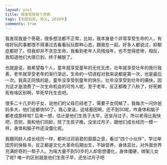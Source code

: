 ```yaml
---
layout: post
title: 我发现我是个奇葩
tags: [毛姐旧闻, 母父, 2018年]
comments: true
---
```


我发现我是个奇葩，很多想法都不正常，比如，我本身是个非常享受生命的人，有啥好玩的事都恨不得凑过去看看玩玩那种心态，跟我在一起，好多人都说过，抑郁症都好了。但我却并不贪恋生命，我看到老年人风残烛年，也不觉得悲惨，相反，我知道他们大限已到，终于解脱了。

也就是说，我希望每个人，童年就享受童年的无忧无虑，壮年就享受壮年的我行我素，老年就享受老年的渐行渐远，生命的一切进程对我来说都是第一次，也是最后一次。我真正同情的是，童年没享受到童年的快乐，壮年没享受到壮年的痛快，因为这才是浪费了一次生命机会的可怜人呢，至于老年，反正都晚了八秋了，好死赖死有啥区别啊，早死早托生去吧。

很多二十几岁的子女，说他们的父母已经老了，需要子女伺候了，我每次一问你爸妈多大，他们说都快50了。我心里话，这啥基因啊，还不到50呢，咋身体和脑子都老成那样啦? 后来一想，估计是他们生孩子太早，还坐月过子，所以老得比我快吧，否则，我和他们同龄，除了生孩子晚，没坐过月子，跟他们成长经历一模一样，身体和脑子咋还没僵化呢。

我跟同龄人成长经历一样，都听过邓丽君的靡靡之音，看过"四个小伙伴"，学过单田芳的快板书，反正都是文化大革命后期出生，不缺营养，身体茁壮，对外面世界充满好奇的一帮子人。为啥大量不到50岁的人却思想僵化，身体僵硬，绑架儿女了呢? 唯一的区别就是他们生孩子早，还坐过月子吧
